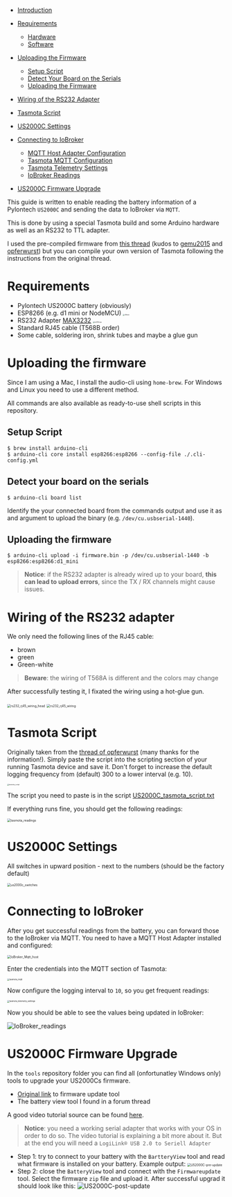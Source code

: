 - [Introduction](#introduction)
- [Requirements](#requirements)
  - [Hardware](#hardware)
  - [Software](#software)
- [Uploading the Firmware](#uploading-the-firmware)
  - [Setup Script](#setup-script)
  - [Detect Your Board on the Serials](#detect-your-board-on-the-serials)
  - [Uploading the Firmware](#uploading-the-firmware-1)
- [Wiring of the RS232 Adapter](#wiring-of-the-rs232-adapter)
- [Tasmota Script](#tasmota-script)
- [US2000C Settings](#us2000c-settings)
- [Connecting to IoBroker](#connecting-to-iobroker)
  - [MQTT Host Adapter Configuration](#mqtt-host-adapter-configuration)
  - [Tasmota MQTT Configuration](#tasmota-mqtt-configuration)
  - [Tasmota Telemetry Settings](#tasmota-telemetry-settings)
  - [IoBroker Readings](#iobroker-readings)
  
- [US2000C Firmware Upgrade](#us2000c-firmware-upgrade)

This guide is written to enable reading the battery information of a Pylontech `US2000C` and sending the data to IoBroker via `MQTT`. 

This is done by using a special Tasmota build and some Arduino hardware as well as an RS232 to TTL adapter.

I used the pre-compiled firmware from [this thread](https://forum.creationx.de/forum/index.php?thread/3526-pylontech-us2000-mit-tasmota-auslesen/&pageNo=1) (kudos to [gemu2015](https://forum.creationx.de/index.php?user/1660-gemu2015/)  and [opferwurst](https://forum.creationx.de/index.php?user/1593-opferwurst/)) but you can compile your own version of Tasmota following the instructions from the original thread.

# Requirements

- Pylontech US2000C battery (obviously)
- ESP8266 (e.g. d1 mini or NodeMCU)
  <img src="resources/d1mini.png" alt="d1mini" style="zoom:25%;" />
- RS232 Adapter [MAX3232](https://www.amazon.de/dp/B09DYDFZRW)
  <img src="resources/rs232max.png" alt="rs232max" style="zoom:25%;" />
- Standard RJ45 cable (T568B order)
- Some cable, soldering iron, shrink tubes and maybe a glue gun

# Uploading the firmware

Since I am using a Mac, I install the audio-cli using `home-brew`. For Windows and Linux you need to use a different method.

All commands are also available as ready-to-use shell scripts in this repository.

## Setup Script

```shell
$ brew install arduino-cli
$ arduino-cli core install esp8266:esp8266 --config-file ./.cli-config.yml
```

## Detect your board on the serials

```shell
$ arduino-cli board list
```

Identify the your connected board from the commands output and use it as and argument to upload the binary (e.g. `/dev/cu.usbserial-1440`).

## Uploading the firmware

```shell
$ arduino-cli upload -i firmware.bin -p /dev/cu.usbserial-1440 -b esp8266:esp8266:d1_mini
```

> **Notice**: if the RS232 adapter is already wired up to your board, **this can lead to upload errors**, since the TX / RX channels might cause issues.

# Wiring of the RS232 adapter

We only need the following lines of the RJ45 cable:

- brown
- green
- Green-white

> **Beware**: the wiring of T568A is different and the colors may change 

After successfully testing it, I fixated the wiring using a hot-glue gun.

<img src="resources/rs232_rj45_wiring_head.png" alt="rs232_rj45_wiring_head" style="zoom:50%;" />

<img src="resources/rs232_rj45_wiring.png" alt="rs232_rj45_wiring" style="zoom:50%;" />



# Tasmota Script

Originally taken from the [thread of opferwurst](https://forum.creationx.de/forum/index.php?thread/3526-pylontech-us2000-mit-tasmota-auslesen/) (many thanks for the information!).  Simply paste the script into the scripting section of your running Tasmota device and save it. Don't forget to increase the default logging frequency from (default) 300 to a lower interval (e.g. 10).

<img src="resources/tasmota_script.png" alt="tasmota_script" style="zoom:25%;" />

The script you need to paste is in the script [US2000C_tasmota_script.txt](US2000C_tasmota_script.txt) 

If everything runs fine, you should get the following readings:

<img src="resources/tasmota_readings.png" alt="tasmota_readings" style="zoom:50%;" />

# US2000C Settings

All switches in upward position - next to the numbers (should be the factory default)

<img src="resources/us2000c_switches.png" alt="us2000c_switches" style="zoom:50%;" />

# Connecting to IoBroker

After you get successful readings from the battery, you can forward those to the IoBroker via MQTT. You need to have a MQTT Host Adapter installed and configured:

<img src="resources/IoBroker_Mqtt_host.png" alt="IoBroker_Mqtt_host" style="zoom:50%;" />

Enter the credentials into the MQTT section of Tasmota:

<img src="resources/tasmota_mqtt.png" alt="tasmota_mqtt" style="zoom: 33%;" />

Now configure the logging interval to `10`, so you get frequent readings:

<img src="resources/tasmota_telemetry_settings.png" alt="tasmota_telemetry_settings" style="zoom: 33%;" />

Now you should be able to see the values being updated in IoBroker:

![IoBroker_readings](resources/IoBroker_readings.png)

# US2000C Firmware Upgrade

In the `tools` repository folder you can find all (onfortunatley Windows only) tools to upgrade your US2000Cs firmware. 

- [Original link](https://www.effekta.com/produkt/batterien-us2000c-us3000c/) to firmware update tool
- The battery view tool I found in a forum thread

A good video tutorial source can be found [here](https://www.youtube.com/watch?v=izZphGWnwn8). 

> **Notice**: you need a working serial adapter that works with your OS in order to do so. The video tutorial is explaining a bit more about it. But at the end you will need a `LogiLink® USB 2.0 to Seriell Adapter`

- Step 1: try to connect to your battery with the `BartteryView` tool and read what firmware is installed on your battery. Example output:
  <img src="tools/US2000C-pre-update.png" alt="US2000C-pre-update" style="zoom:50%;" />
- Step 2: close the `BatteryView` tool and connect with the `Firmwareupdate` tool. Select the firmware `zip` file and upload it. After successful upgrad it should look like this:
  ![US2000C-post-update](tools/US2000C-post-update.png)
